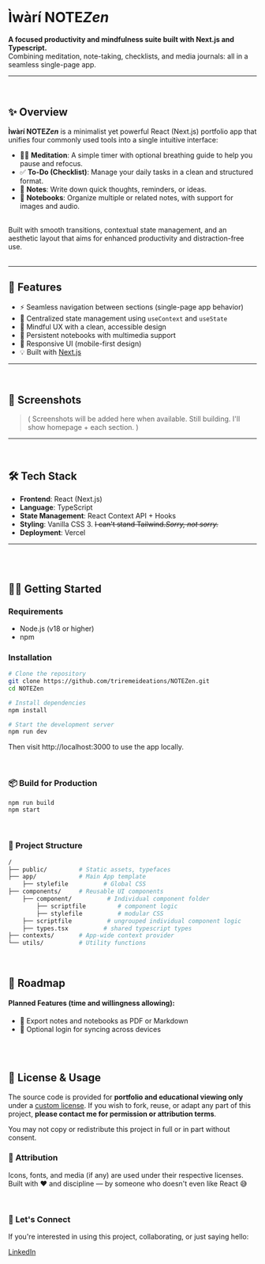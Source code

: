 <br>

# Ìwàrí NOTE*Zen*


**A focused productivity and mindfulness suite built with Next.js and Typescript.**  
Combining meditation, note-taking, checklists, and media journals: all in a seamless single-page app.

---

<br>

## ✨ Overview

**Ìwàrí NOTE*Zen*** is a minimalist yet powerful React (Next.js) portfolio app that unifies four commonly used tools into a single intuitive interface:

- 🧘‍♂️ **Meditation**: A simple timer with optional breathing guide to help you pause and refocus.
- ✅ **To-Do (Checklist)**: Manage your daily tasks in a clean and structured format.
- 📝 **Notes**: Write down quick thoughts, reminders, or ideas.
- 📓 **Notebooks**: Organize multiple or related notes, with support for images and audio.

<br>
Built with smooth transitions, contextual state management, and an aesthetic layout that aims for enhanced productivity and distraction-free use.
<br><br>

---

## 🚀 Features

- ⚡ Seamless navigation between sections (single-page app behavior)
- 🎯 Centralized state management using `useContext` and `useState`
- 🧠 Mindful UX with a clean, accessible design
- 📂 Persistent notebooks with multimedia support
- 📱 Responsive UI (mobile-first design)
- 💡 Built with [Next.js](https://nextjs.org/)

---

<br>

## 📸 Screenshots

> (
> Screenshots will be added here when available.
> Still building. I'll show homepage + each section.
> )

---

<br>

## 🛠️ Tech Stack

- **Frontend**: React (Next.js)
- **Language**: TypeScript
- **State Management**: React Context API + Hooks
- **Styling**: Vanilla CSS 3. ~~I can't stand Tailwind.~~*~~Sorry, not sorry.~~*
- **Deployment**: Vercel

---

<br><br>

## 🧑‍💻 Getting Started

### Requirements

- Node.js (v18 or higher)
- npm

### Installation

```bash
# Clone the repository
git clone https://github.com/triremeideations/NOTEZen.git
cd NOTEZen

# Install dependencies
npm install

# Start the development server
npm run dev
```

Then visit http://localhost:3000 to use the app locally.

<br>

### 📦 Build for Production

```bash
npm run build
npm start
```

<br>

### 📁 Project Structure

```bash
/
├── public/         # Static assets, typefaces
├── app/            # Main App template
    ├── stylefile          # Global CSS
├── components/     # Reusable UI components
    ├── component/          # Individual component folder
        ├── scriptfile         # component logic
        ├── stylefile          # modular CSS
    ├── scriptfile          # ungrouped individual component logic
    ├── types.tsx          # shared typescript types
├── contexts/       # App-wide context provider
└── utils/          # Utility functions
```

<br>

## 🧭 Roadmap

#### Planned Features (time and willingness allowing):
- 📝 Export notes and notebooks as PDF or Markdown
- 🔐 Optional login for syncing across devices

<br><br>

## 🔐 License & Usage

The source code is provided for **portfolio and educational viewing only** under a [custom license](./LICENSE.md).
If you wish to fork, reuse, or adapt any part of this project, **please contact me for permission or attribution terms**.

You may not copy or redistribute this project in full or in part without consent.

### 🙏 Attribution

Icons, fonts, and media (if any) are used under their respective licenses.
Built with ❤️ and discipline — by someone who doesn't even like React 😅

<br>

### 🤝 Let's Connect

If you're interested in using this project, collaborating, or just saying hello:

[LinkedIn](https://www.linkedin.com/in/stanley-aduaka)
